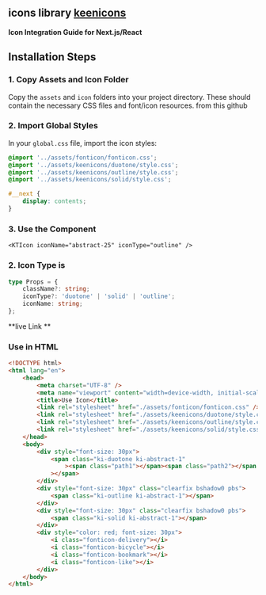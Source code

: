 ## icons library [keenicons](https://keenthemes.com/keenicons)

**Icon Integration Guide for Next.js/React**

## Installation Steps

### 1. Copy Assets and Icon Folder

Copy the `assets` and `icon` folders into your project directory. These should contain the necessary CSS files and font/icon resources. from this github

### 2. Import Global Styles

In your `global.css` file, import the icon styles:

```css
@import '../assets/fonticon/fonticon.css';
@import '../assets/keenicons/duotone/style.css';
@import '../assets/keenicons/outline/style.css';
@import '../assets/keenicons/solid/style.css';

#__next {
	display: contents;
}
```

### 3. Use the <KTIcon> Component

```tsx
<KTIcon iconName="abstract-25" iconType="outline" />
```

### 2. Icon Type is

```ts
type Props = {
	className?: string;
	iconType?: 'duotone' | 'solid' | 'outline';
	iconName: string;
};
```

**live Link ** [ ]()

### Use in HTML

```html
<!DOCTYPE html>
<html lang="en">
	<head>
		<meta charset="UTF-8" />
		<meta name="viewport" content="width=device-width, initial-scale=1.0" />
		<title>Use Icon</title>
		<link rel="stylesheet" href="./assets/fonticon/fonticon.css" />
		<link rel="stylesheet" href="./assets/keenicons/duotone/style.css" />
		<link rel="stylesheet" href="./assets/keenicons/outline/style.css" />
		<link rel="stylesheet" href="./assets/keenicons/solid/style.css" />
	</head>
	<body>
		<div style="font-size: 30px">
			<span class="ki-duotone ki-abstract-1"
				><span class="path1"></span><span class="path2"></span
			></span>
		</div>
		<div style="font-size: 30px" class="clearfix bshadow0 pbs">
			<span class="ki-outline ki-abstract-1"></span>
		</div>
		<div style="font-size: 30px" class="clearfix bshadow0 pbs">
			<span class="ki-solid ki-abstract-1"></span>
		</div>
		<div style="color: red; font-size: 30px">
			<i class="fonticon-delivery"></i>
			<i class="fonticon-bicycle"></i>
			<i class="fonticon-bookmark"></i>
			<i class="fonticon-like"></i>
		</div>
	</body>
</html>
```
